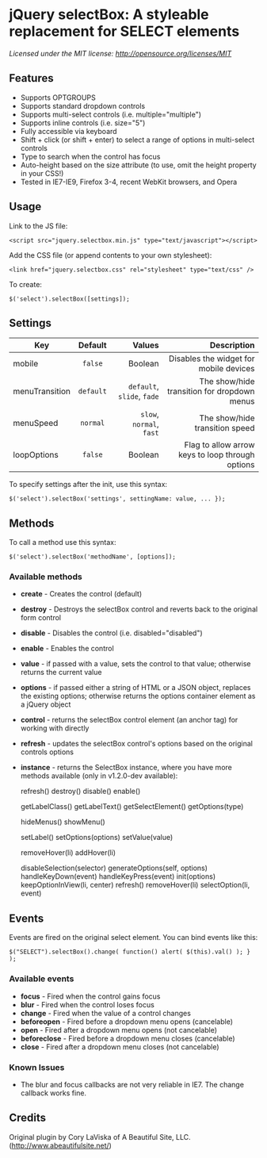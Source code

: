 # jQuery selectBox: A styleable replacement for SELECT elements

_Licensed under the MIT license: http://opensource.org/licenses/MIT_

## Features

* Supports OPTGROUPS
* Supports standard dropdown controls
* Supports multi-select controls (i.e. multiple="multiple")
* Supports inline controls (i.e. size="5")
* Fully accessible via keyboard
* Shift + click (or shift + enter) to select a range of options in multi-select controls
* Type to search when the control has focus
* Auto-height based on the size attribute (to use, omit the height property in your CSS!)
* Tested in IE7-IE9, Firefox 3-4, recent WebKit browsers, and Opera


## Usage

Link to the JS file:

	<script src="jquery.selectbox.min.js" type="text/javascript"></script>

Add the CSS file (or append contents to your own stylesheet):

	<link href="jquery.selectbox.css" rel="stylesheet" type="text/css" />

To create:

	$('select').selectBox([settings]);


## Settings

| Key            | Default       | Values                     |  Description                                     |
| ---------------|:-------------:|---------------------------:|-------------------------------------------------:|
| mobile         | `false`       | Boolean                    | Disables the widget for mobile devices           |
| menuTransition | `default`     | `default`, `slide`, `fade` | The show/hide transition for dropdown menus      |
| menuSpeed      | `normal`      | `slow`, `normal`, `fast`   | The show/hide transition speed                   |
| loopOptions    | `false`       | Boolean                    | Flag to allow arrow keys to loop through options |


To specify settings after the init, use this syntax:

	$('select').selectBox('settings', settingName: value, ... });

## Methods

To call a method use this syntax:

	$('select').selectBox('methodName', [options]);

### Available methods

* __create__ - Creates the control (default)
* __destroy__ - Destroys the selectBox control and reverts back to the original form control
* __disable__ - Disables the control (i.e. disabled="disabled")
* __enable__ - Enables the control
* __value__ - if passed with a value, sets the control to that value; otherwise returns the current value
* __options__ - if passed either a string of HTML or a JSON object, replaces the existing options; otherwise returns the options container element as a jQuery object
* __control__ - returns the selectBox control element (an anchor tag) for working with directly
* __refresh__ - updates the selectBox control's options based on the original controls options
* __instance__ - returns the SelectBox instance, where you have more methods available (only in v1.2.0-dev available):

    refresh()
    destroy()
    disable()
    enable()

    getLabelClass()
    getLabelText()
    getSelectElement()
    getOptions(type)

    hideMenus()
    showMenu()

    setLabel()
    setOptions(options)
    setValue(value)

    removeHover(li)
    addHover(li)

    disableSelection(selector)
    generateOptions(self, options)
    handleKeyDown(event)
    handleKeyPress(event)
    init(options)
    keepOptionInView(li, center)
    refresh()
    removeHover(li)
    selectOption(li, event)

## Events

Events are fired on the original select element. You can bind events like this:

	$("SELECT").selectBox().change( function() alert( $(this).val() ); } );

### Available events

* __focus__ - Fired when the control gains focus
* __blur__ - Fired when the control loses focus
* __change__ - Fired when the value of a control changes
* __beforeopen__ - Fired before a dropdown menu opens (cancelable)
* __open__ - Fired after a dropdown menu opens (not cancelable)
* __beforeclose__ - Fired before a dropdown menu closes (cancelable)
* __close__ - Fired after a dropdown menu closes (not cancelable)

### Known Issues

* The blur and focus callbacks are not very reliable in IE7. The change callback works fine.


## Credits

Original plugin by Cory LaViska of A Beautiful Site, LLC. (http://www.abeautifulsite.net/)